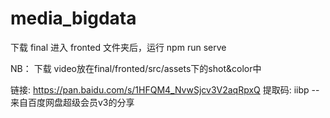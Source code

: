 # media_bigdata

下载 final
进入 fronted 文件夹后，运行 npm run serve


NB：
下载 video放在final/fronted/src/assets下的shot&color中

链接: https://pan.baidu.com/s/1HFQM4_NvwSjcv3V2aqRpxQ 提取码: iibp 
--来自百度网盘超级会员v3的分享
